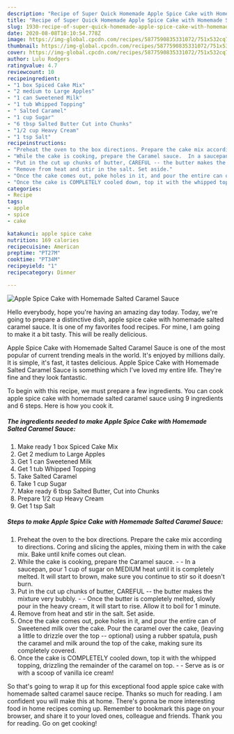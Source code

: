```yaml
---
description: "Recipe of Super Quick Homemade Apple Spice Cake with Homemade Salted Caramel Sauce"
title: "Recipe of Super Quick Homemade Apple Spice Cake with Homemade Salted Caramel Sauce"
slug: 1930-recipe-of-super-quick-homemade-apple-spice-cake-with-homemade-salted-caramel-sauce
date: 2020-08-08T10:10:54.778Z
image: https://img-global.cpcdn.com/recipes/5877590835331072/751x532cq70/apple-spice-cake-with-homemade-salted-caramel-sauce-recipe-main-photo.jpg
thumbnail: https://img-global.cpcdn.com/recipes/5877590835331072/751x532cq70/apple-spice-cake-with-homemade-salted-caramel-sauce-recipe-main-photo.jpg
cover: https://img-global.cpcdn.com/recipes/5877590835331072/751x532cq70/apple-spice-cake-with-homemade-salted-caramel-sauce-recipe-main-photo.jpg
author: Lulu Rodgers
ratingvalue: 4.7
reviewcount: 10
recipeingredient:
- "1 box Spiced Cake Mix"
- "2 medium to Large Apples"
- "1 can Sweetened Milk"
- "1 tub Whipped Topping"
- " Salted Caramel"
- "1 cup Sugar"
- "6 tbsp Salted Butter Cut into Chunks"
- "1/2 cup Heavy Cream"
- "1 tsp Salt"
recipeinstructions:
- "Preheat the oven to the box directions. Prepare the cake mix according to directions. Coring and slicing the apples, mixing them in with the cake mix. Bake until knife comes out clean."
- "While the cake is cooking, prepare the Caramel sauce.  In a saucepan, pour 1 cup of sugar on MEDIUM heat until it is completely melted. It will start to brown, make sure you continue to stir so it doesn&#39;t burn."
- "Put in the cut up chunks of butter, CAREFUL -- the butter makes the mixture very bubbly.  Once the butter is completely melted, slowly pour in the heavy cream, it will start to rise. Allow it to boil for 1 minute."
- "Remove from heat and stir in the salt. Set aside."
- "Once the cake comes out, poke holes in it, and pour the entire can of Sweetened milk over the cake. Pour the caramel over the cake, (leaving a little to drizzle over the top -- optional) using a rubber spatula, push the caramel and milk around the top of the cake, making sure its completely covered."
- "Once the cake is COMPLETELY cooled down, top it with the whipped topping, drizzling the remainder of the caramel on top.  Serve as is or with a scoop of vanilla ice cream!"
categories:
- Recipe
tags:
- apple
- spice
- cake

katakunci: apple spice cake 
nutrition: 169 calories
recipecuisine: American
preptime: "PT27M"
cooktime: "PT34M"
recipeyield: "1"
recipecategory: Dinner

---
```



![Apple Spice Cake with Homemade Salted Caramel Sauce](https://img-global.cpcdn.com/recipes/5877590835331072/751x532cq70/apple-spice-cake-with-homemade-salted-caramel-sauce-recipe-main-photo.jpg)

Hello everybody, hope you're having an amazing day today. Today, we're going to prepare a distinctive dish, apple spice cake with homemade salted caramel sauce. It is one of my favorites food recipes. For mine, I am going to make it a bit tasty. This will be really delicious.



Apple Spice Cake with Homemade Salted Caramel Sauce is one of the most popular of current trending meals in the world. It's enjoyed by millions daily. It is simple, it's fast, it tastes delicious. Apple Spice Cake with Homemade Salted Caramel Sauce is something which I've loved my entire life. They're fine and they look fantastic.


To begin with this recipe, we must prepare a few ingredients. You can cook apple spice cake with homemade salted caramel sauce using 9 ingredients and 6 steps. Here is how you cook it.

<!--inarticleads1-->

##### The ingredients needed to make Apple Spice Cake with Homemade Salted Caramel Sauce:

1. Make ready 1 box Spiced Cake Mix
1. Get 2 medium to Large Apples
1. Get 1 can Sweetened Milk
1. Get 1 tub Whipped Topping
1. Take  Salted Caramel
1. Take 1 cup Sugar
1. Make ready 6 tbsp Salted Butter, Cut into Chunks
1. Prepare 1/2 cup Heavy Cream
1. Get 1 tsp Salt




<!--inarticleads2-->

##### Steps to make Apple Spice Cake with Homemade Salted Caramel Sauce:

1. Preheat the oven to the box directions. Prepare the cake mix according to directions. Coring and slicing the apples, mixing them in with the cake mix. Bake until knife comes out clean.
1. While the cake is cooking, prepare the Caramel sauce. -  - In a saucepan, pour 1 cup of sugar on MEDIUM heat until it is completely melted. It will start to brown, make sure you continue to stir so it doesn&#39;t burn.
1. Put in the cut up chunks of butter, CAREFUL -- the butter makes the mixture very bubbly. -  - Once the butter is completely melted, slowly pour in the heavy cream, it will start to rise. Allow it to boil for 1 minute.
1. Remove from heat and stir in the salt. Set aside.
1. Once the cake comes out, poke holes in it, and pour the entire can of Sweetened milk over the cake. Pour the caramel over the cake, (leaving a little to drizzle over the top -- optional) using a rubber spatula, push the caramel and milk around the top of the cake, making sure its completely covered.
1. Once the cake is COMPLETELY cooled down, top it with the whipped topping, drizzling the remainder of the caramel on top. -  - Serve as is or with a scoop of vanilla ice cream!




So that's going to wrap it up for this exceptional food apple spice cake with homemade salted caramel sauce recipe. Thanks so much for reading. I am confident you will make this at home. There's gonna be more interesting food in home recipes coming up. Remember to bookmark this page on your browser, and share it to your loved ones, colleague and friends. Thank you for reading. Go on get cooking!
